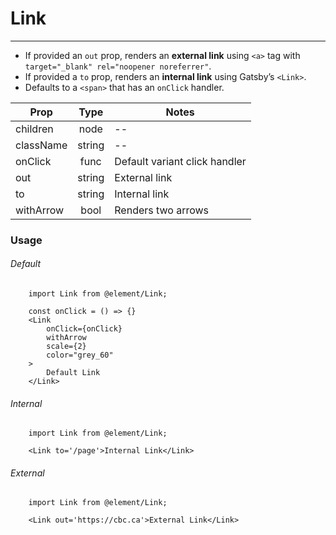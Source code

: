 # Link

---

- If provided an `out` prop, renders an **external link** using `<a>` tag with `target="_blank" rel="noopener noreferrer"`.
- If provided a `to` prop, renders an **internal link** using Gatsby’s `<Link>`.
- Defaults to a `<span>` that has an `onClick` handler.

| Prop      |  Type  | Notes                         |
| --------- | :----: | ----------------------------- |
| children  |  node  | --                            |
| className | string | --                            |
| onClick   |  func  | Default variant click handler |
| out       | string | External link                 |
| to        | string | Internal link                 |
| withArrow |  bool  | Renders two arrows            |

### Usage

###### Default

```JS
    import Link from @element/Link;

    const onClick = () => {}
    <Link
        onClick={onClick}
        withArrow
        scale={2}
        color="grey_60"
    >
        Default Link
    </Link>
```

###### Internal

```JS
    import Link from @element/Link;

    <Link to='/page'>Internal Link</Link>
```

###### External

```JS
    import Link from @element/Link;

    <Link out='https://cbc.ca'>External Link</Link>
```
